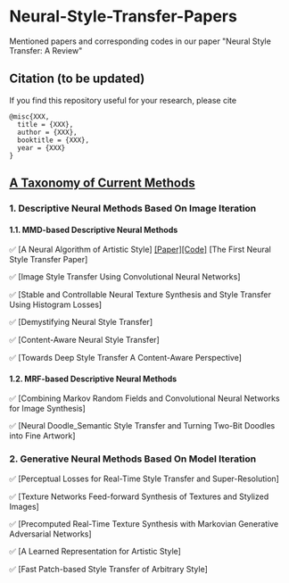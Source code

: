 # Neural-Style-Transfer-Papers
Mentioned papers and corresponding codes in our paper "Neural Style Transfer: A Review"

## Citation (to be updated)
If you find this repository useful for your research, please cite

```
@misc{XXX,
  title = {XXX},
  author = {XXX},
  booktitle = {XXX},
  year = {XXX}
}
```

## <u>A Taxonomy of Current Methods</u>

### 1. Descriptive Neural Methods Based On Image Iteration

####  1.1. MMD-based Descriptive Neural Methods

:white_check_mark: [A Neural Algorithm of Artistic Style] [[Paper]](https://arxiv.org/abs/1406.2661)[[Code]](https://github.com/goodfeli/adversarial) [The First Neural Style Transfer Paper] 

:white_check_mark: [Image Style Transfer Using Convolutional Neural Networks]

:white_check_mark: [Stable and Controllable Neural Texture Synthesis and Style Transfer Using Histogram Losses]

:white_check_mark: [Demystifying Neural Style Transfer]

:white_check_mark: [Content-Aware Neural Style Transfer]

:white_check_mark: [Towards Deep Style Transfer A Content-Aware Perspective]

####  1.2. MRF-based Descriptive Neural Methods

:white_check_mark: [Combining Markov Random Fields and Convolutional Neural Networks for Image Synthesis]

:white_check_mark: [Neural Doodle_Semantic Style Transfer and Turning Two-Bit Doodles into Fine Artwork]

###  2. Generative Neural Methods Based On Model Iteration

:white_check_mark: [Perceptual Losses for Real-Time Style Transfer and Super-Resolution]

:white_check_mark: [Texture Networks Feed-forward Synthesis of Textures and Stylized Images]

:white_check_mark: [Precomputed Real-Time Texture Synthesis with Markovian Generative Adversarial Networks]

:white_check_mark: [A Learned Representation for Artistic Style]

:white_check_mark: [Fast Patch-based Style Transfer of Arbitrary Style]


